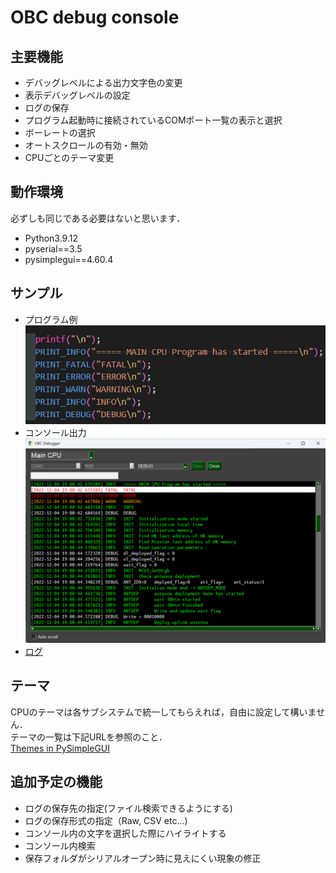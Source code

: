 # OBC debug console

## 主要機能
- デバッグレベルによる出力文字色の変更
- 表示デバッグレベルの設定
- ログの保存
- プログラム起動時に接続されているCOMポート一覧の表示と選択
- ボーレートの選択
- オートスクロールの有効・無効
- CPUごとのテーマ変更

## 動作環境
必ずしも同じである必要はないと思います．
- Python3.9.12
- pyserial==3.5
- pysimplegui==4.60.4


## サンプル
- プログラム例  
![プログラム例](https://github.com/e-kagaku-satellite-project/obc-debug-console/blob/main/sample/program.png)
- コンソール出力  
![コンソール出力](https://github.com/e-kagaku-satellite-project/obc-debug-console/blob/main/sample/console.png)
- [ログ](https://github.com/e-kagaku-satellite-project/obc-debug-console/blob/main/sample/log_sample.csv)

## テーマ
CPUのテーマは各サブシステムで統一してもらえれば，自由に設定して構いません．  
テーマの一覧は下記URLを参照のこと．  
[Themes in PySimpleGUI](https://www.geeksforgeeks.org/themes-in-pysimplegui/)
## 追加予定の機能
- ログの保存先の指定(ファイル検索できるようにする)
- ログの保存形式の指定（Raw, CSV etc...)
- コンソール内の文字を選択した際にハイライトする
- コンソール内検索
- 保存フォルダがシリアルオープン時に見えにくい現象の修正
